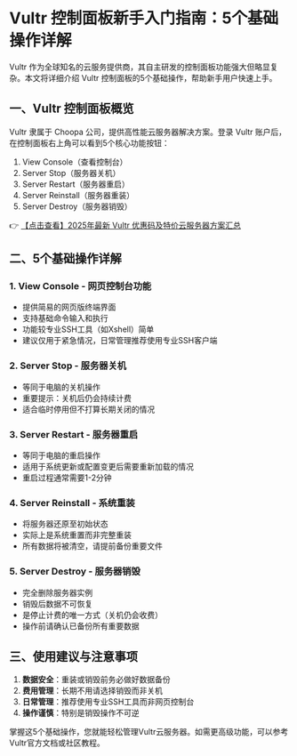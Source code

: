 # Vultr 控制面板新手入门指南：5个基础操作详解

Vultr 作为全球知名的云服务提供商，其自主研发的控制面板功能强大但略显复杂。本文将详细介绍 Vultr 控制面板的5个基础操作，帮助新手用户快速上手。

## 一、Vultr 控制面板概览

Vultr 隶属于 Choopa 公司，提供高性能云服务器解决方案。登录 Vultr 账户后，在控制面板右上角可以看到5个核心功能按钮：

1. View Console（查看控制台）
2. Server Stop（服务器关机）
3. Server Restart（服务器重启）
4. Server Reinstall（服务器重装）
5. Server Destroy（服务器销毁）

👉 [【点击查看】2025年最新 Vultr 优惠码及特价云服务器方案汇总](https://bit.ly/VuLtr)

## 二、5个基础操作详解

### 1. View Console - 网页控制台功能
- 提供简易的网页版终端界面
- 支持基础命令输入和执行
- 功能较专业SSH工具（如Xshell）简单
- 建议仅用于紧急情况，日常管理推荐使用专业SSH客户端

### 2. Server Stop - 服务器关机
- 等同于电脑的关机操作
- 重要提示：关机后仍会持续计费
- 适合临时停用但不打算长期关闭的情况

### 3. Server Restart - 服务器重启
- 等同于电脑的重启操作
- 适用于系统更新或配置变更后需要重新加载的情况
- 重启过程通常需要1-2分钟

### 4. Server Reinstall - 系统重装
- 将服务器还原至初始状态
- 实际上是系统重置而非完整重装
- 所有数据将被清空，请提前备份重要文件

### 5. Server Destroy - 服务器销毁
- 完全删除服务器实例
- 销毁后数据不可恢复
- 是停止计费的唯一方式（关机仍会收费）
- 操作前请确认已备份所有重要数据

## 三、使用建议与注意事项

1. **数据安全**：重装或销毁前务必做好数据备份
2. **费用管理**：长期不用请选择销毁而非关机
3. **日常管理**：推荐使用专业SSH工具而非网页控制台
4. **操作谨慎**：特别是销毁操作不可逆

掌握这5个基础操作，您就能轻松管理Vultr云服务器。如需更高级功能，可以参考Vultr官方文档或社区教程。